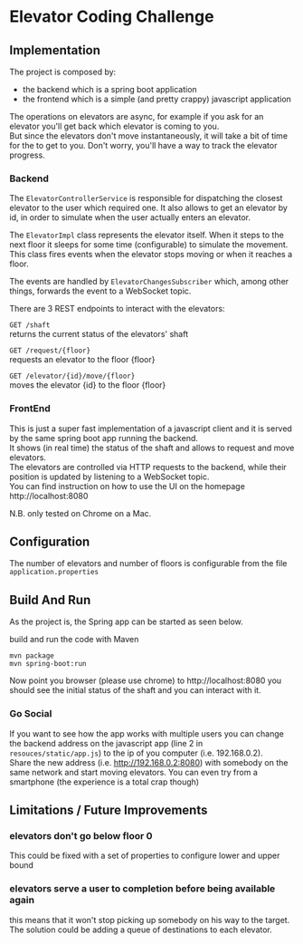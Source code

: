 # Elevator Coding Challenge

## Implementation

The project is composed by:
* the backend which is a spring boot application
* the frontend which is a simple (and pretty crappy) javascript application

The operations on elevators are async, for example if you ask for an elevator you'll get back which elevator is coming to you.   
But since the elevators don't move instantaneously, it will take a bit of time for the to get to you.
Don't worry, you'll have a way to track the elevator progress.

### Backend
The `ElevatorControllerService` is responsible for dispatching the closest elevator to the user which required one.
It also allows to get an elevator by id, in order to simulate when the user actually enters an elevator.

The `ElevatorImpl` class represents the elevator itself. When it steps to the next floor it sleeps for some time (configurable) to simulate the movement.   
This class fires events when the elevator stops moving or when it reaches a floor.

The events are handled by `ElevatorChangesSubscriber` which, among other things, forwards the event to a WebSocket topic.

There are 3 REST endpoints to interact with the elevators:

`GET /shaft`   
returns the current status of the elevators' shaft

`GET /request/{floor}`   
requests an elevator to the floor {floor}

`GET /elevator/{id}/move/{floor}`   
moves the elevator {id} to the floor {floor}


### FrontEnd
This is just a super fast implementation of a javascript client and it is served by the same spring boot app running the backend.   
It shows (in real time) the status of the shaft and allows to request and move elevators.   
The elevators are controlled via HTTP requests to the backend, while their position is updated by listening to a WebSocket topic.   
You can find instruction on how to use the UI on the homepage http://localhost:8080

N.B. only tested on Chrome on a Mac.

## Configuration
The number of elevators and number of floors is configurable from the file `application.properties`

## Build And Run

As the project is, the Spring app can be started as seen below.

build and run the code with Maven

    mvn package
    mvn spring-boot:run

Now point you browser (please use chrome) to http://localhost:8080 you should see the initial status of the shaft and you can interact with it.

### Go Social
If you want to see how the app works with multiple users you can change the backend address on the javascript app (line 2 in `resouces/static/app.js`) to the ip of you computer (i.e. 192.168.0.2).   
Share the new address (i.e. http://192.168.0.2:8080) with somebody on the same network and start moving elevators.
You can even try from a smartphone (the experience is a total crap though)

## Limitations / Future Improvements

### elevators don't go below floor 0
This could be fixed with a set of properties to configure lower and upper bound

### elevators serve a user to completion before being available again
this means that it won't stop picking up somebody on his way to the target.   
The solution could be adding a queue of destinations to each elevator.


